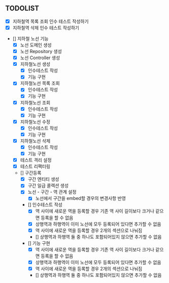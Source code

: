 ## TODOLIST
- [x] 지하철역 목록 조회 인수 테스트 작성하기
- [x] 지하철역 삭제 인수 테스트 작성하기
- [] 지하철 노선 기능
  - [x] 노선 도메인 생성
  - [x] 노선 Repository 생성
  - [x] 노선 Controller 생성
  - [x] 지하철노선 생성
    - [x] 인수테스트 작성
    - [x] 기능 구현
  - [x] 지하철노선 목록 조회
    - [x] 인수테스트 작성
    - [x] 기능 구현
  - [x] 지하철노선 조회
    - [x] 인수테스트 작성
    - [x] 기능 구현
  - [x] 지하철노선 수정
    - [x] 인수테스트 작성
    - [x] 기능 구현
  - [x] 지하철노선 삭제
    - [x] 인수테스트 작성
    - [x] 기능 구현
  - [x] 테스트 격리 설정
  - [x] 테스트 리팩터링
  - [] 구간등록
    - [x] 구간 엔티티 생성
    - [x] 구간 일급 콜렉션 생성
    - [x] 노선 - 구간 - 역 관계 설정
      - [x] 노선에서 구간을 embed할 경우의 변경사항 반영
    - [] 인수테스트 작성
      - [x] 역 사이에 새로운 역을 등록할 경우 기존 역 사이 길이보다 크거나 같으면 등록을 할 수 없음
      - [x] 상행역과 하행역이 이미 노선에 모두 등록되어 있다면 추가할 수 없음
      - [x] 역 사이에 새로운 역을 등록할 경우 2개의 섹션으로 나눠짐
      - [] 상행역과 하행역 둘 중 하나도 포함되어있지 않으면 추가할 수 없음
    - [] 기능 구현
      - [x] 역 사이에 새로운 역을 등록할 경우 기존 역 사이 길이보다 크거나 같으면 등록을 할 수 없음
      - [x] 상행역과 하행역이 이미 노선에 모두 등록되어 있다면 추가할 수 없음
      - [x] 역 사이에 새로운 역을 등록할 경우 2개의 섹션으로 나눠짐
      - [] 상행역과 하행역 둘 중 하나도 포함되어있지 않으면 추가할 수 없음
